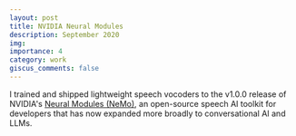 ```yaml
---
layout: post
title: NVIDIA Neural Modules
description: September 2020
img:
importance: 4
category: work
giscus_comments: false
---
```


I trained and shipped lightweight speech vocoders to the v1.0.0 release of NVIDIA's [Neural Modules (NeMo)](https://github.com/NVIDIA/NeMo), an open-source speech AI toolkit for developers that has now expanded more broadly to conversational AI and LLMs.
